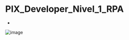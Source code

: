 # PIX_Developer_Nivel_1_RPA

-

![image](https://github.com/user-attachments/assets/74fc2a49-5f2c-4906-a8f5-2f9dcc8b926d)
